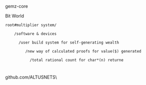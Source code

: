 gemz-core

 Bit World

          
    root#multiplier system/
             
        /software & devices
        
          /user build system for self-generating wealth
                                     
             /new way of calculated proofs for value($) generated
                                     
               /total rational count for char*(n) returne
#
github.com/ALTUSNETS\
